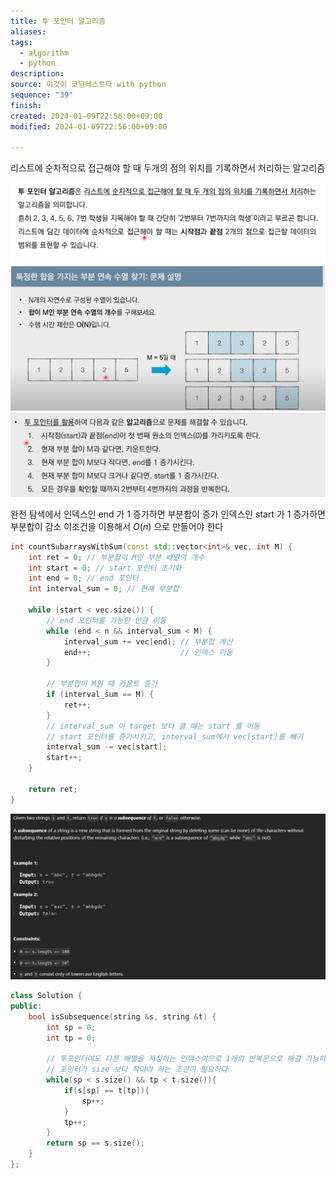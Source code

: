 ```yaml
---
title: 투 포인터 알고리즘
aliases: 
tags:
  - algorithm
  - python
description: 
source: 이것이 코딩테스트다 with python
sequence: "39"
finish: 
created: 2024-01-09T22:56:00+09:00
modified: 2024-01-09T22:56:00+09:00

---
```

리스트에 순차적으로 접근해야 할 때 두개의 점의 위치를 기록하면서 처리하는 알고리즘

![Pasted image 20250106192245](../../08.media/20250106192245.png)
![Pasted image 20250106192241](../../08.media/20250106192241.png)
![Pasted image 20250106192805](../../08.media/20250106192805.png)

완전 탐색에서
인덱스인 end 가 1 증가하면 부분합이 증가
인덱스인 start 가 1 증가하면 부분합이 감소
이조건을 이용해서 $O(n)$ 으로 만들어야 한다


```cpp
int countSubarraysWithSum(const std::vector<int>& vec, int M) {
    int ret = 0; // 부분합이 M인 부분 배열의 개수
    int start = 0; // start 포인터 초기화
    int end = 0; // end 포인터
    int interval_sum = 0; // 현재 부분합

    while (start < vec.size()) {
        // end 포인터를 가능한 만큼 이동
        while (end < n && interval_sum < M) {
            interval_sum += vec[end]; // 부분합 계산
            end++;                    // 인덱스 이동
        }

        // 부분합이 M일 때 카운트 증가
        if (interval_sum == M) {
            ret++;
        }
		// interval_sum 이 target 보다 클 때는 start 를 이동
        // start 포인터를 증가시키고, interval_sum에서 vec[start]를 빼기
        interval_sum -= vec[start];
        start++;
    }

    return ret;
}
```







![Pasted image 20250107072079](../../08.media/20250107072079.png)
```cpp
class Solution {
public:
    bool isSubsequence(string &s, string &t) {
        int sp = 0;
        int tp = 0;

        // 투포인터여도 다른 배열을 지칭하는 인덱스이므로 1개의 반복문으로 해결 가능하다
        // 포인터가 size 보다 작아야 하는 조건이 필요하다
        while(sp < s.size() && tp < t.size()){
            if(s[sp] == t[tp]){
                sp++;
            }
            tp++;
        }
        return sp == s.size();
    }
};
```